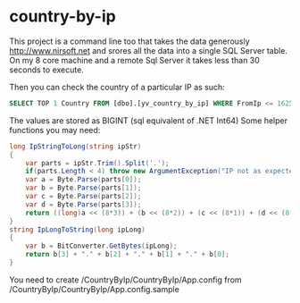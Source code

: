 country-by-ip
=============

This project is a command line too that takes the data generously http://www.nirsoft.net 
and srores all the data into a single SQL Server table. On my 8 core machine and a remote Sql Server
it takes less than 30 seconds to execute.

Then you can check the country of a particular IP as such:

```sql
SELECT TOP 1 Country FROM [dbo].[yv_country_by_ip] WHERE FromIp <= 1625512095 AND ToIp >= 1625512095
```

The values are stored as BIGINT (sql equivalent of .NET Int64) 
Some helper functions you may need:

```c#
long IpStringToLong(string ipStr)
{
    var parts = ipStr.Trim().Split('.');
    if(parts.Length < 4) throw new ArgumentException("IP not as expected '"+ipStr+"'");
    var a = Byte.Parse(parts[0]);
    var b = Byte.Parse(parts[1]);
    var c = Byte.Parse(parts[2]);
    var d = Byte.Parse(parts[3]);
    return ((long)a << (8*3)) + (b << (8*2)) + (c << (8*1)) + (d << (8*0));
}
string IpLongToString(long ipLong)
{
    var b = BitConverter.GetBytes(ipLong);
    return b[3] + "." + b[2] + "." + b[1] + "." + b[0];
}
```

You need to create /CountryByIp/CountryByIp/App.config from /CountryByIp/CountryByIp/App.config.sample

